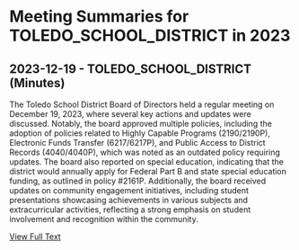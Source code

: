 # Meeting Summaries for TOLEDO_SCHOOL_DISTRICT in 2023

## 2023-12-19 - TOLEDO_SCHOOL_DISTRICT (Minutes)

The Toledo School District Board of Directors held a regular meeting on December 19, 2023, where several key actions and updates were discussed. Notably, the board approved multiple policies, including the adoption of policies related to Highly Capable Programs (2190/2190P), Electronic Funds Transfer (6217/6217P), and Public Access to District Records (4040/4040P), which was noted as an outdated policy requiring updates. The board also reported on special education, indicating that the district would annually apply for Federal Part B and state special education funding, as outlined in policy #2161P. Additionally, the board received updates on community engagement initiatives, including student presentations showcasing achievements in various subjects and extracurricular activities, reflecting a strong emphasis on student involvement and recognition within the community.

[View Full Text](https://raw.githubusercontent.com/VoronoiPerspectives/WashingtonStateSchoolBoardExplorer/refs/heads/main/data/countries/usa/states/wa/counties/lewis/school_boards/toledo_school_district/2023/2023-12-19-regularmeetingfinal-minutes.txt)

